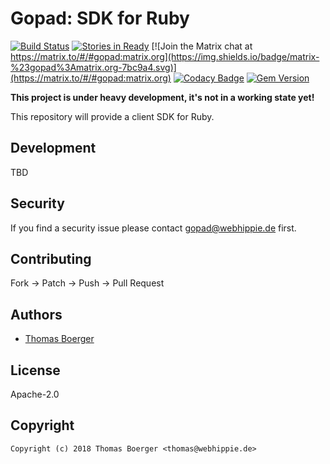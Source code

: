 # Gopad: SDK for Ruby

[![Build Status](http://drone.gopad.tech/api/badges/gopad/gopad-ruby/status.svg)](http://drone.gopad.tech/gopad/gopad-ruby)
[![Stories in Ready](https://badge.waffle.io/gopad/gopad-api.svg?label=ready&title=Ready)](http://waffle.io/gopad/gopad-api)
[![Join the Matrix chat at https://matrix.to/#/#gopad:matrix.org](https://img.shields.io/badge/matrix-%23gopad%3Amatrix.org-7bc9a4.svg)](https://matrix.to/#/#gopad:matrix.org)
[![Codacy Badge](https://api.codacy.com/project/badge/Grade/fab5a2b946e94e2ebed0af355fb1e0dc)](https://www.codacy.com/app/gopad/gopad-ruby?utm_source=github.com&amp;utm_medium=referral&amp;utm_content=gopad/gopad-ruby&amp;utm_campaign=Badge_Grade)
[![Gem Version](https://badge.fury.io/rb/gopad.svg)](https://badge.fury.io/rb/gopad)

**This project is under heavy development, it's not in a working state yet!**

This repository will provide a client SDK for Ruby.


## Development

TBD


## Security

If you find a security issue please contact gopad@webhippie.de first.


## Contributing

Fork -> Patch -> Push -> Pull Request


## Authors

* [Thomas Boerger](https://github.com/tboerger)


## License

Apache-2.0


## Copyright

```
Copyright (c) 2018 Thomas Boerger <thomas@webhippie.de>
```

